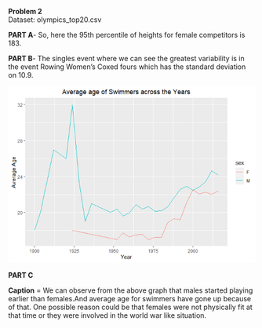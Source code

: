 **Problem 2**  
Dataset: olympics\_top20.csv

**PART A**- So, here the 95th percentile of heights for female
competitors is 183.

**PART B**- The singles event where we can see the greatest variability
is in the event Rowing Women’s Coxed fours which has the standard
deviation on 10.9.

![](Data-Mining-Assignment-1-Problem-2_files/figure-markdown_strict/unnamed-chunk-6-1.png)

**PART C**

**Caption** = We can observe from the above graph that males started
playing earlier than females.And average age for swimmers have gone up
because of that. One possible reason could be that females were not
physically fit at that time or they were involved in the world war like
situation.
